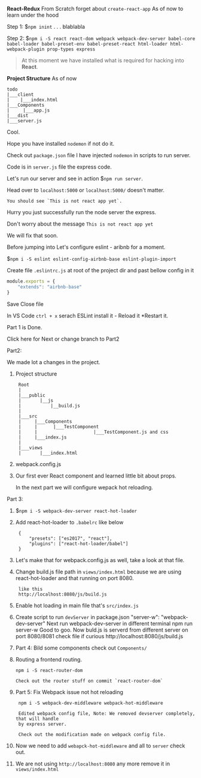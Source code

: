 **React-Redux** From Scratch forget about `create-react-app` As of now to learn under the hood

Step 1: $`npm inint` . . . blablabla

Step 2: $`npm i -S react react-dom webpack webpack-dev-server babel-core babel-loader babel-preset-env babel-preset-react html-loader html-webpack-plugin prop-types express`

> At this moment we have installed what is required for hacking into **React**.

**Project Structure** As of now

    todo
    |___client
    |    |___index.html
    |___Components
    |     |___app.js
    |___dist
    |___server.js

Cool.

Hope you have installed `nodemon` if not do it.

Check out `package.json` file I have injected `nodemon` in scripts to run server.

Code is in `server.js` file the express code.

Let's run our server and see in action $`npm run server`.

Head over to `localhost:5000` or `localhost:5000/` doesn't matter.

    You should see `This is not react app yet`.

Hurry you just successfully run the node server the express.

Don't worry about the message `This is not react app yet`

We will fix that soon.

Before jumping into Let's configure eslint - aribnb for a moment.

$`npm i -S eslint eslint-config-airbnb-base eslint-plugin-import`

Create file `.eslintrc.js` at root of the project dir and past bellow config in it

```.js
module.exports = {
    "extends": "airbnb-base"
}
```
Save Close file

In VS Code `ctrl + x` serach ESLint install it - Reload it *Restart it.

Part 1 is Done.

Click here for Next or change branch to Part2

Part2:

We made lot a changes in the project.

1. Project structure

        Root
        |
        |___public
        |       |__js
        |           |__build.js
        |
        |___src
        |     |___Components
        |     |      |___TestComponent
        |     |                     |___TestComponent.js and css
        |     |___index.js
        |
        |___views
        |       |___index.html

2. webpack.config.js

3. Our first ever React component and learned little bit about props.

    In the next part we will configure wepack hot reloading.

Part 3:
1. $`npm i -S webpack-dev-server react-hot-loader`
2. Add react-hot-loader to `.babelrc` like below

        {
            "presets": ["es2017", "react"],
            "plugins": ["react-hot-loader/babel"]
        }
3. Let's make that for webpack.config.js as well, take a look at that file.
4. Change build.js file path in `views/index.html` because we are using react-hot-loader and that running on port 8080.

        like this
        http://localhost:8080/js/build.js

5. Enable hot loading in main file that's `src/index.js`
6. Create script to run `devServer` in package.json
        "server-w": "webpack-dev-server"
        Next run webpack-dev-server in different terminal
        npm run server-w
        Good to goo.
        Now buld.js is serverd from different server on port 8080/8081
        check file if curious http://localhost:8080/js/build.js
        
7. Part 4: Bild some components check out `Components/`

8.  Routing a frontend routing.

        npm i -S react-router-dom

        Check out the router stuff on commit `react-router-dom`

9. Part 5: Fix Webpack issue not hot reloading

        npm i -S webpack-dev-middleware webpack-hot-middleware

        Edited webpack config file, Note: We removed devserver completely, that will handle
        by express server.

        Check out the modification made on webpack config file.

10. Now we need to add `webapck-hot-middleware` and all to `server` check out.

11. We are not using `http://localhost:8080` any more remove it in `views/index.html`
